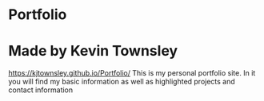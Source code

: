 # Portfolio

# Made by Kevin Townsley

https://kjtownsley.github.io/Portfolio/
This is my personal portfolio site. In it you will find my basic information as well as highlighted projects and contact information
